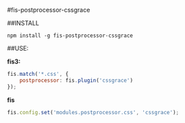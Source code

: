 #fis-postprocessor-cssgrace

##INSTALL

```
npm install -g fis-postprocessor-cssgrace
```

##USE:

**fis3:**

```javascript
fis.match('*.css', {
    postprocessor: fis.plugin('cssgrace')
});
```

**fis**

```javascript
fis.config.set('modules.postprocessor.css', 'cssgrace');
```